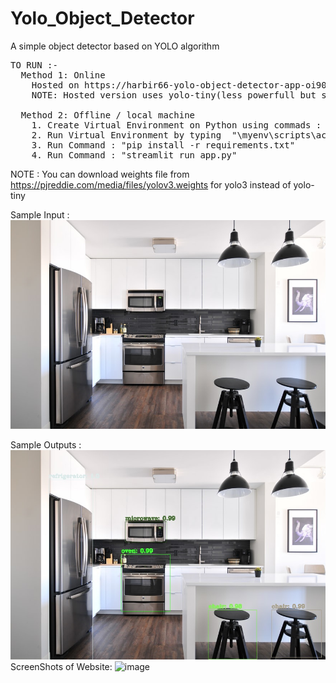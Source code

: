 # Yolo_Object_Detector
A simple object detector based on YOLO algorithm 
<pre>
TO RUN :-
  Method 1: Online
    Hosted on https://harbir66-yolo-object-detector-app-oi90li.streamlit.app/
    NOTE: Hosted version uses yolo-tiny(less powerfull but small in size)
  
  Method 2: Offline / local machine
    1. Create Virtual Environment on Python using commads :  "pip install virtualenv"  and then : "python -m venv myenv"
    2. Run Virtual Environment by typing  "\myenv\scripts\activate" on comand prompt
    3. Run Command : "pip install -r requirements.txt"
    4. Run Command : "streamlit run app.py"
</pre>

NOTE : You can download weights file from https://pjreddie.com/media/files/yolov3.weights for yolo3 instead of yolo-tiny

Sample Input :
<br>
<img src=".\demo3.jpg">

Sample Outputs :
<br>
<img src=".\Img_with_boxes3.jpg">
<br>
ScreenShots of Website:
![image](https://user-images.githubusercontent.com/62716902/206751283-1bebd135-1905-40b2-a879-855aba19d795.png)
